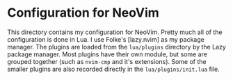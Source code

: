 # Configuration for NeoVim

This directory contains my configuration for NeoVim. Pretty much all of the configuration is done in Lua. I use Folke's
[lazy.nvim] as my package manager. The plugins are loaded from the `lua/plugins` directory by the Lazy package manager.
Most plugins have their own module, but some are grouped together (such as `nvim-cmp` and it's extensions). Some of the
smaller plugins are also recorded directly in the `lua/plugins/init.lua` file.
